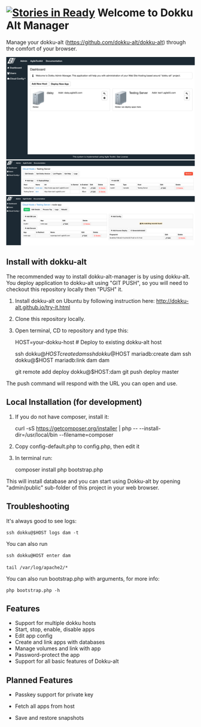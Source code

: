 [![Stories in Ready](https://badge.waffle.io/romaninsh/dokku-alt-manager.png?label=ready&title=Ready)](https://waffle.io/romaninsh/dokku-alt-manager)
Welcome to Dokku Alt Manager
============================

Manage your dokku-alt (https://github.com/dokku-alt/dokku-alt) through
the comfort of your browser.

![Screenshot](/doc/screenshot.png)
![Screenshot](/doc/screenshot2.png)
![Screenshot](/doc/screenshot3.png)


Install with dokku-alt
----------------------

The recommended way to install dokku-alt-manager is by using dokku-alt. You
deploy application to dokku-alt using "GIT PUSH", so you will need to
checkout this repository locally then "PUSH" it.

1. Install dokku-alt on Ubuntu by following instruction here: http://dokku-alt.github.io/try-it.html

2. Clone this repository locally.

3. Open terminal, CD to repository and type this:

    HOST=your-dokku-host    # Deploy to existing dokku-alt host

    ssh dokku@$HOST create dam
    ssh dokku@$HOST mariadb:create dam
    ssh dokku@$HOST mariadb:link dam dam

    git remote add deploy dokku@$HOST:dam
    git push deploy master

The push command will respond with the URL you can open and use.

Local Installation (for development)
---------

1. If you do not have composer, install it:

    curl -sS https://getcomposer.org/installer | php -- --install-dir=/usr/local/bin --filename=composer

2. Copy config-default.php to config.php, then edit it

3. In terminal run:

    composer install
    php bootstrap.php

This will install database and you can start using Dokku-alt by opening
"admin/public" sub-folder of this project in your web browser.

Troubleshooting
----------------

It's always good to see logs:

    ssh dokku@$HOST logs dam -t

You can also run

    ssh dokku@HOST enter dam

    tail /var/log/apache2/*

You can also run bootstrap.php with arguments, for more info:

    php bootstrap.php -h


Features
--------

 - Support for multiple dokku hosts
 - Start, stop, enable, disable apps
 - Edit app config
 - Create and link apps with databases
 - Manage volumes and link with app
 - Password-protect the app
 - Support for all basic features of Dokku-alt

Planned Features
----------------

 - Passkey support for private key
 - Fetch all apps from host

 - Save and restore snapshots


